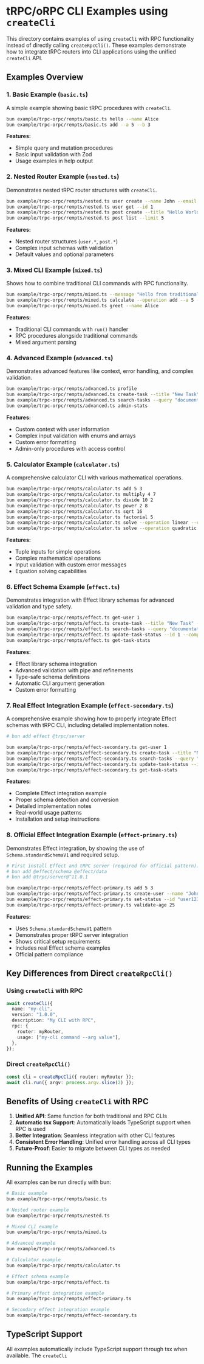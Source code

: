 # tRPC/oRPC CLI Examples using `createCli`

This directory contains examples of using `createCli` with RPC functionality instead of directly calling `createRpcCli()`. These examples demonstrate how to integrate tRPC routers into CLI applications using the unified `createCli` API.

## Examples Overview

### 1. Basic Example (`basic.ts`)

A simple example showing basic tRPC procedures with `createCli`.

```bash
bun example/trpc-orpc/rempts/basic.ts hello --name Alice
bun example/trpc-orpc/rempts/basic.ts add --a 5 --b 3
```

**Features:**

- Simple query and mutation procedures
- Basic input validation with Zod
- Usage examples in help output

### 2. Nested Router Example (`nested.ts`)

Demonstrates nested tRPC router structures with `createCli`.

```bash
bun example/trpc-orpc/rempts/nested.ts user create --name John --email john@example.com --age 25
bun example/trpc-orpc/rempts/nested.ts user get --id 1
bun example/trpc-orpc/rempts/nested.ts post create --title "Hello World" --content "My first post" --author-id 1
bun example/trpc-orpc/rempts/nested.ts post list --limit 5
```

**Features:**

- Nested router structures (`user.*`, `post.*`)
- Complex input schemas with validation
- Default values and optional parameters

### 3. Mixed CLI Example (`mixed.ts`)

Shows how to combine traditional CLI commands with RPC functionality.

```bash
bun example/trpc-orpc/rempts/mixed.ts --message "Hello from traditional command"
bun example/trpc-orpc/rempts/mixed.ts calculate --operation add --a 5 --b 3
bun example/trpc-orpc/rempts/mixed.ts greet --name Alice
```

**Features:**

- Traditional CLI commands with `run()` handler
- RPC procedures alongside traditional commands
- Mixed argument parsing

### 4. Advanced Example (`advanced.ts`)

Demonstrates advanced features like context, error handling, and complex validation.

```bash
bun example/trpc-orpc/rempts/advanced.ts profile
bun example/trpc-orpc/rempts/advanced.ts create-task --title "New Task" --priority high --description "Important task"
bun example/trpc-orpc/rempts/advanced.ts search-tasks --query "documentation" --limit 5
bun example/trpc-orpc/rempts/advanced.ts admin-stats
```

**Features:**

- Custom context with user information
- Complex input validation with enums and arrays
- Custom error formatting
- Admin-only procedures with access control

### 5. Calculator Example (`calculator.ts`)

A comprehensive calculator CLI with various mathematical operations.

```bash
bun example/trpc-orpc/rempts/calculator.ts add 5 3
bun example/trpc-orpc/rempts/calculator.ts multiply 4 7
bun example/trpc-orpc/rempts/calculator.ts divide 10 2
bun example/trpc-orpc/rempts/calculator.ts power 2 8
bun example/trpc-orpc/rempts/calculator.ts sqrt 16
bun example/trpc-orpc/rempts/calculator.ts factorial 5
bun example/trpc-orpc/rempts/calculator.ts solve --operation linear --coefficients 2 -6
bun example/trpc-orpc/rempts/calculator.ts solve --operation quadratic --coefficients 1 -5 6
```

**Features:**

- Tuple inputs for simple operations
- Complex mathematical operations
- Input validation with custom error messages
- Equation solving capabilities

### 6. Effect Schema Example (`effect.ts`)

Demonstrates integration with Effect library schemas for advanced validation and type safety.

```bash
bun example/trpc-orpc/rempts/effect.ts get-user 1
bun example/trpc-orpc/rempts/effect.ts create-task --title "New Task" --priority high --description "Important task"
bun example/trpc-orpc/rempts/effect.ts search-tasks --query "documentation" --priority high --limit 5
bun example/trpc-orpc/rempts/effect.ts update-task-status --id 1 --completed true
bun example/trpc-orpc/rempts/effect.ts get-task-stats
```

**Features:**

- Effect library schema integration
- Advanced validation with pipe and refinements
- Type-safe schema definitions
- Automatic CLI argument generation
- Custom error formatting

### 7. Real Effect Integration Example (`effect-secondary.ts`)

A comprehensive example showing how to properly integrate Effect schemas with tRPC CLI, including detailed implementation notes.

```bash
# bun add effect @trpc/server

bun example/trpc-orpc/rempts/effect-secondary.ts get-user 1
bun example/trpc-orpc/rempts/effect-secondary.ts create-task --title "New Task" --priority high
bun example/trpc-orpc/rempts/effect-secondary.ts search-tasks --query "documentation" --limit 5
bun example/trpc-orpc/rempts/effect-secondary.ts update-task-status --id 1 --completed true
bun example/trpc-orpc/rempts/effect-secondary.ts get-task-stats
```

**Features:**

- Complete Effect integration example
- Proper schema detection and conversion
- Detailed implementation notes
- Real-world usage patterns
- Installation and setup instructions

### 8. Official Effect Integration Example (`effect-primary.ts`)

Demonstrates Effect integration, by showing the use of `Schema.standardSchemaV1` and required setup.

```bash
# First install Effect and tRPC server (required for official pattern):
# bun add @effect/schema @effect/data
# bun add @trpc/server@^11.0.1

bun example/trpc-orpc/rempts/effect-primary.ts add 5 3
bun example/trpc-orpc/rempts/effect-primary.ts create-user --name "John Doe" --age 30 --email "john@example.com"
bun example/trpc-orpc/rempts/effect-primary.ts set-status --id "user123" --status active
bun example/trpc-orpc/rempts/effect-primary.ts validate-age 25
```

**Features:**

- Uses `Schema.standardSchemaV1` pattern
- Demonstrates proper tRPC server integration
- Shows critical setup requirements
- Includes real Effect schema examples
- Official pattern compliance

## Key Differences from Direct `createRpcCli()`

### Using `createCli` with RPC

```typescript
await createCli({
  name: "my-cli",
  version: "1.0.0",
  description: "My CLI with RPC",
  rpc: {
    router: myRouter,
    usage: ["my-cli command --arg value"],
  },
});
```

### Direct `createRpcCli()`

```typescript
const cli = createRpcCli({ router: myRouter });
await cli.run({ argv: process.argv.slice(2) });
```

## Benefits of Using `createCli` with RPC

1. **Unified API**: Same function for both traditional and RPC CLIs
2. **Automatic tsx Support**: Automatically loads TypeScript support when RPC is used
3. **Better Integration**: Seamless integration with other CLI features
4. **Consistent Error Handling**: Unified error handling across all CLI types
5. **Future-Proof**: Easier to migrate between CLI types as needed

## Running the Examples

All examples can be run directly with bun:

```bash
# Basic example
bun example/trpc-orpc/rempts/basic.ts

# Nested router example
bun example/trpc-orpc/rempts/nested.ts

# Mixed CLI example
bun example/trpc-orpc/rempts/mixed.ts

# Advanced example
bun example/trpc-orpc/rempts/advanced.ts

# Calculator example
bun example/trpc-orpc/rempts/calculator.ts

# Effect schema example
bun example/trpc-orpc/rempts/effect.ts

# Primary effect integration example
bun example/trpc-orpc/rempts/effect-primary.ts

# Secondary effect integration example
bun example/trpc-orpc/rempts/effect-secondary.ts
```

## TypeScript Support

All examples automatically include TypeScript support through tsx when available. The `createCli`
